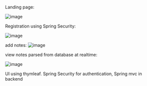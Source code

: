 Landing page:

![image](https://github.com/user-attachments/assets/a5a85aed-9cd6-4db1-a8e9-57d432d36ca9)


Registration using Spring Security:

![image](https://github.com/user-attachments/assets/bb20aa3a-d593-4469-876a-8aba04457828)

add notes:
![image](https://github.com/user-attachments/assets/7438322f-3ed1-415c-be62-fc7794781d7e)


view notes parsed from database at realtime:

![image](https://github.com/user-attachments/assets/ebb8cb4e-2297-4aec-8fb5-5ca0dbbcbf49)

UI using thymleaf. Spring Security for authentication, Spring mvc in backend
